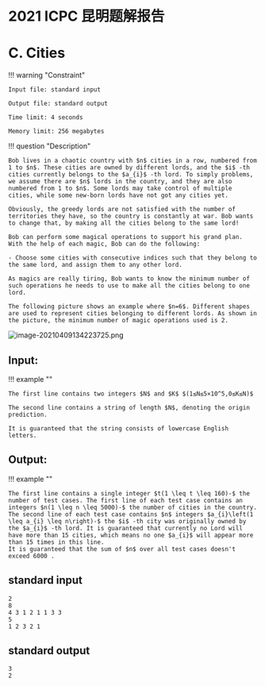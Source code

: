 # 2021 ICPC 昆明题解报告



# C. Cities

!!! warning "Constraint"

    Input file: standard input
    
    Output file: standard output
    
    Time limit: 4 seconds
    
    Memory limit: 256 megabytes



!!! question "Description"


    Bob lives in a chaotic country with $n$ cities in a row, numbered from 1 to $n$. These cities are owned by different lords, and the $i$ -th cities currently belongs to the $a_{i}$ -th lord. To simply problems, we assume there are $n$ lords in the country, and they are also numbered from 1 to $n$. Some lords may take control of multiple cities, while some new-born lords have not got any cities yet.
    
    Obviously, the greedy lords are not satisfied with the number of territories they have, so the country is constantly at war. Bob wants to change that, by making all the cities belong to the same lord!
    
    Bob can perform some magical operations to support his grand plan. With the help of each magic, Bob can do the following:
    
    - Choose some cities with consecutive indices such that they belong to the same lord, and assign them to any other lord.
    
    As magics are really tiring, Bob wants to know the minimum number of such operations he needs to use to make all the cities belong to one lord.
    
    The following picture shows an example where $n=6$. Different shapes are used to represent cities belonging to different lords. As shown in the picture, the minimum number of magic operations used is 2.

![image-20210409134223725.png](https://gitee.com/Dicarbene/pic/raw/master/img/image-20210409134223725.png)

## Input:

!!! example ""

    The first line contains two integers $N$ and $K$ $(1≤N≤5×10^5,0≤K≤N)$ 
    
    The second line contains a string of length $N$, denoting the origin prediction. 
    
    It is guaranteed that the string consists of lowercase English letters.


## Output:
!!! example ""

    The first line contains a single integer $t(1 \leq t \leq 160)-$ the number of test cases. The first line of each test case contains an integers $n(1 \leq n \leq 5000)-$ the number of cities in the country. The second line of each test case contains $n$ integers $a_{i}\left(1 \leq a_{i} \leq n\right)-$ the $i$ -th city was originally owned by the $a_{i}$ -th lord. It is guaranteed that currently no Lord will have more than 15 cities, which means no one $a_{i}$ will appear more than 15 times in this line.
    It is guaranteed that the sum of $n$ over all test cases doesn't exceed 6000 .

## standard input


```
2
8
4 3 1 2 1 1 3 3
5
1 2 3 2 1
```

## standard output​

```
3
2
```

